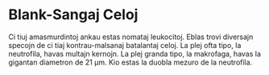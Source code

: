 # Blank-Sangaj Celoj

Ci tiuj amasmurdintoj ankau estas nomataj leukocitoj. Eblas trovi diversajn
specojn de ci tiaj kontrau-malsanaj batalantaj celoj. La plej ofta tipo, la
neutrofila, havas multajn kernojn. La plej granda tipo, la makrofaga, havas la
gigantan diametron de 21 µm. Kio estas la duobla mezuro de la neutrofila.

